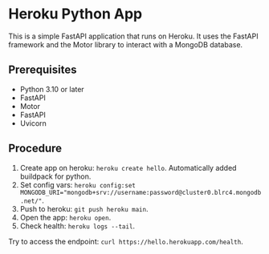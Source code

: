 # Heroku Python App

This is a simple FastAPI application that runs on Heroku. It uses the FastAPI framework and the Motor library to interact with a MongoDB database.

## Prerequisites

- Python 3.10 or later
- FastAPI
- Motor
- FastAPI
- Uvicorn

## Procedure

1. Create app on heroku: `heroku create hello`. Automatically added buildpack for python.
2. Set config vars: `heroku config:set MONGODB_URI="mongodb+srv://username:password@cluster0.blrc4.mongodb.net/"`.
3. Push to heroku: `git push heroku main`.
4. Open the app: `heroku open`.
5. Check health: `heroku logs --tail`.

Try to access the endpoint: `curl https://hello.herokuapp.com/health`.
